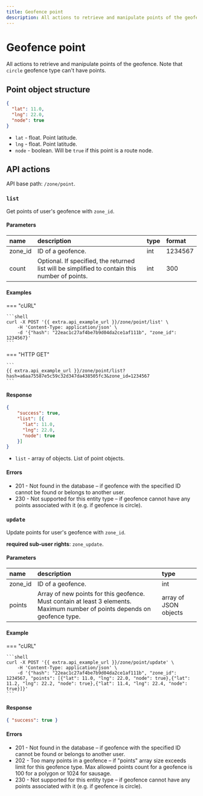 ```yaml
---
title: Geofence point
description: All actions to retrieve and manipulate points of the geofence.
---
```


# Geofence point

All actions to retrieve and manipulate points of the geofence. Note that `circle` geofence type can't have points.


## Point object structure

```json
{
  "lat": 11.0,
  "lng": 22.0,
  "node": true
}
```

* `lat` - float. Point latitude.
* `lng` - float. Point latitude.
* `node` - boolean. Will be `true` if this point is a route node.


## API actions

API base path: `/zone/point`.

### `list`

Get points of user's geofence with `zone_id`.

#### Parameters

| name    | description                                                                                    | type | format  |
|:--------|:-----------------------------------------------------------------------------------------------|:-----|:--------|
| zone_id | ID of a geofence.                                                                              | int  | 1234567 |
| count   | Optional. If specified, the returned list will be simplified to contain this number of points. | int  | 300     |

#### Examples

=== "cURL"

    ```shell
    curl -X POST '{{ extra.api_example_url }}/zone/point/list' \
        -H 'Content-Type: application/json' \
        -d '{"hash": "22eac1c27af4be7b9d04da2ce1af111b", "zone_id": 1234567}'
    ```

=== "HTTP GET"

    ```
    {{ extra.api_example_url }}/zone/point/list?hash=a6aa75587e5c59c32d347da438505fc3&zone_id=1234567
    ```

#### Response

```json
{
    "success": true,
    "list": [{
      "lat": 11.0,
      "lng": 22.0,
      "node": true
    }]
}
```

* `list` - array of objects. List of point objects. 

#### Errors

* 201 - Not found in the database – if geofence with the specified ID cannot be found or belongs to another user.
* 230 - Not supported for this entity type – if geofence cannot have any points associated with it (e.g. if geofence is circle).


### `update`

Update points for user's geofence with `zone_id`.

**required sub-user rights**: `zone_update`.

#### Parameters

| name    | description                                                                                                                 | type                  |
|:--------|:----------------------------------------------------------------------------------------------------------------------------|:----------------------|
| zone_id | ID of a geofence.                                                                                                           | int                   |
| points  | Array of new points for this geofence. Must contain at least 3 elements. Maximum number of points depends on geofence type. | array of JSON objects |

#### Example

=== "cURL"

    ```shell
    curl -X POST '{{ extra.api_example_url }}/zone/point/update' \
        -H 'Content-Type: application/json' \
        -d '{"hash": "22eac1c27af4be7b9d04da2ce1af111b", "zone_id": 1234567, "points": [{"lat": 11.0, "lng": 22.0, "node": true},{"lat": 11.2, "lng": 22.2, "node": true},{"lat": 11.4, "lng": 22.4, "node": true}]}'
    ```

#### Response

```json
{ "success": true }
```

#### Errors

* 201 - Not found in the database – if geofence with the specified ID cannot be found or belongs to another user.
* 202 - Too many points in a geofence – if "points" array size exceeds limit for this geofence type. Max allowed points count 
for a geofence is 100 for a polygon or 1024 for sausage.
* 230 - Not supported for this entity type – if geofence cannot have any points associated with it (e.g. if geofence is circle).

